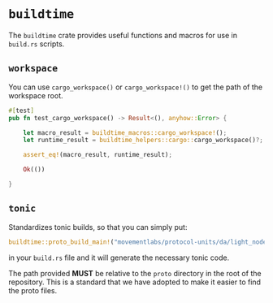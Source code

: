# `buildtime`
The `buildtime` crate provides useful functions and macros for use in `build.rs` scripts.

## `workspace`
You can use `cargo_workspace()` or `cargo_workspace!()` to get the path of the workspace root.

```rust
#[test]
pub fn test_cargo_workspace() -> Result<(), anyhow::Error> {

    let macro_result = buildtime_macros::cargo_workspace!();
    let runtime_result = buildtime_helpers::cargo::cargo_workspace()?;

    assert_eq!(macro_result, runtime_result);

    Ok(())

}
```

## `tonic`
Standardizes tonic builds, so that you can simply put:

```rust
buildtime::proto_build_main!("movementlabs/protocol-units/da/light_node/v1beta1.proto");
```

in your `build.rs` file and it will generate the necessary tonic code.

The path provided **MUST** be relative to the `proto` directory in the root of the repository. This is a standard that we have adopted to make it easier to find the proto files.